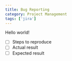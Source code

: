 ```yaml
---
title: Bug Reporting
category: Project Management
tags: ['jira']
---
```


Hello world!

- [ ] Steps to reproduce
- [ ] Actual result
- [ ] Expected result
